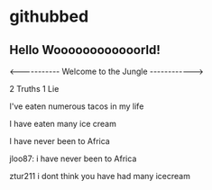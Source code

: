 # githubbed

## Hello Woooooooooooorld!


<----------- Welcome to the Jungle ------------>

2 Truths 1 Lie

I've eaten numerous tacos in my life

I have eaten many ice cream

I have never been to Africa

jloo87: i have never been to Africa

ztur211 i dont think you have had many icecream
